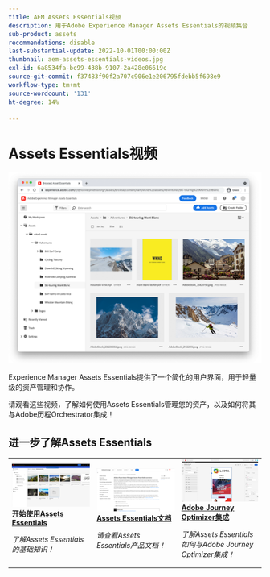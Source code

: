 ```yaml
---
title: AEM Assets Essentials视频
description: 用于Adobe Experience Manager Assets Essentials的视频集合
sub-product: assets
recommendations: disable
last-substantial-update: 2022-10-01T00:00:00Z
thumbnail: aem-assets-essentials-videos.jpg
exl-id: 6a8534fa-bc99-438b-9107-2a428e06619c
source-git-commit: f37483f90f2a707c906e1e206795fdebb5f698e9
workflow-type: tm+mt
source-wordcount: '131'
ht-degree: 14%

---
```


# Assets Essentials视频

![Assets Essentials](./assets/overview/hero.png)

Experience Manager Assets Essentials提供了一个简化的用户界面，用于轻量级的资产管理和协作。

请观看这些视频，了解如何使用Assets Essentials管理您的资产，以及如何将其与Adobe历程Orchestrator集成！

## 进一步了解Assets Essentials

<table>
<td>
   <a href="./basics/managing.md">
   <img alt="开始使用Assets Essentials" src="./assets/overview/getting-started.png" />
   </a>
   <div>
      <a href="./basics/managing.md">
      <strong>开始使用Assets Essentials</strong>
      </a>
   </div>
   <p>
      <em>了解Assets Essentials的基础知识！</em>
   </p>
</td>
<td>
   <a href="https://experienceleague.adobe.com/docs/experience-manager-assets-essentials/help/introduction.html">
   <img alt="" src="./assets/overview/assets-essentials-docs.png"/>
   </a>
   <div>
      <a href="https://experienceleague.adobe.com/docs/experience-manager-assets-essentials/help/introduction.html">
      <strong>Assets Essentials文档</strong>
      </a>
   </div>
   <p>
      <em>请查看Assets Essentials产品文档！</em>
   <p>
</td>
<td>
   <a href="https://experienceleague.adobe.com/docs/journey-optimizer-learn/tutorials/create-messages/create-email-content-with-the-message-editor.html">
   <img alt="Adobe Journey Optimizer" src="./assets/overview/adobe-journey-optimizer.png" />
   </a>
   <div>
      <a href="https://experienceleague.adobe.com/docs/journey-optimizer-learn/tutorials/create-messages/create-email-content-with-the-message-editor.html">
      <strong>Adobe Journey Optimizer集成</strong>
      </a>
   </div>
   <p>
      <em>了解Assets Essentials如何与Adobe Journey Optimizer集成！</em>
   <p>
</td>
</table>
